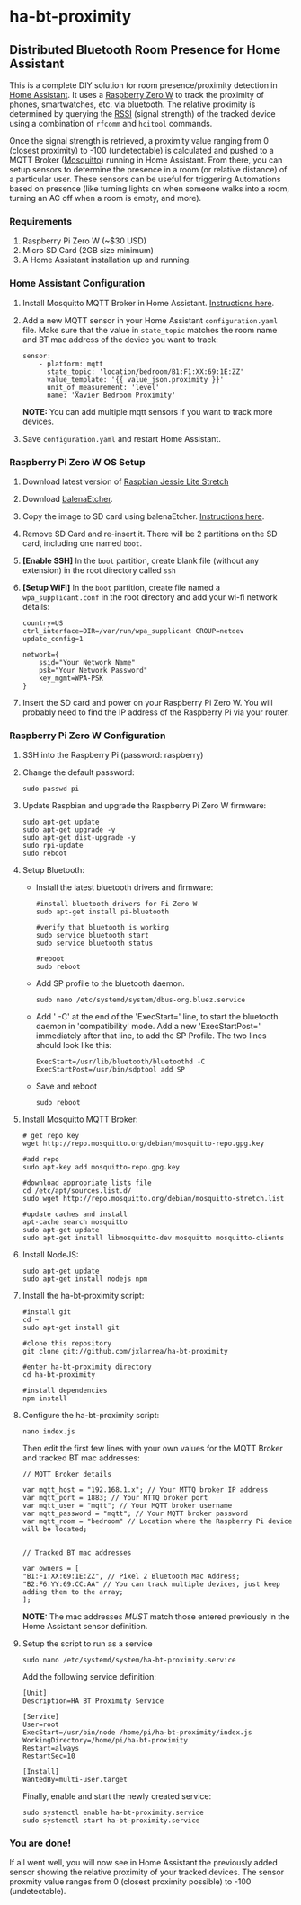 # ha-bt-proximity

## Distributed Bluetooth Room Presence for Home Assistant

This is a complete DIY solution for room presence/proximity detection in [Home Assistant](https://www.home-assistant.io/). It uses a [Raspberry Zero W](https://www.raspberrypi.org/products/raspberry-pi-zero-w/) to track the proximity of phones, smartwatches, etc. via bluetooth. The relative proximity is determined by querying the [RSSI](https://www.bluetooth.com/blog/proximity-and-rssi/) (signal strength) of the tracked device using a combination of `rfcomm` and `hcitool` commands. 

Once the signal strength is retrieved, a proximity value ranging from 0 (closest proximity) to -100 (undetectable) is calculated and pushed to a MQTT Broker ([Mosquitto](https://mosquitto.org/)) running in Home Assistant. From there, you can setup sensors to determine the presence in a room (or relative distance) of a particular user. These sensors can be useful for triggering Automations based on presence (like turning lights on when someone walks into a room, turning an AC off when a room is empty, and more).

### Requirements

1. Raspberry Pi Zero W (~$30 USD)
2. Micro SD Card (2GB size minimum)
3. A Home Assistant installation up and running.

### Home Assistant Configuration

1. Install Mosquitto MQTT Broker in Home Assistant. [Instructions here](https://www.home-assistant.io/addons/mosquitto/).
2. Add a new MQTT sensor in your Home Assistant `configuration.yaml` file. Make sure that the value in `state_topic` matches the room name and BT mac address of the device you want to track:

    ```
    sensor:
        - platform: mqtt
          state_topic: 'location/bedroom/B1:F1:XX:69:1E:ZZ'
          value_template: '{{ value_json.proximity }}'
          unit_of_measurement: 'level'
          name: 'Xavier Bedroom Proximity'
    ```
    **NOTE:** You can add multiple mqtt sensors if you want to track more devices.
3. Save `configuration.yaml` and restart Home Assistant.

### Raspberry Pi Zero W OS Setup

1. Download latest version of [Raspbian Jessie Lite Stretch](https://downloads.raspberrypi.org/raspbian_lite_latest)
2. Download [balenaEtcher](https://etcher.io).
3. Copy the image to SD card using balenaEtcher. [Instructions here](https://www.raspberrypi.org/magpi/pi-sd-etcher/).
4. Remove SD Card and re-insert it. There will be 2 partitions on the SD card, including one named `boot`.
5. **[Enable SSH]** In the `boot` partition, create blank file (without any extension) in the root directory called `ssh`
6. **[Setup WiFi]** In the `boot` partition, create file named a `wpa_supplicant.conf` in the root directory and add your wi-fi network details:

    ```
    country=US
    ctrl_interface=DIR=/var/run/wpa_supplicant GROUP=netdev
    update_config=1

    network={
        ssid="Your Network Name"
        psk="Your Network Password"
        key_mgmt=WPA-PSK
    }
    ```

7. Insert the SD card and power on your Raspberry Pi Zero W. You will probably need to find the IP address of the Raspberry Pi via your router.

### Raspberry Pi Zero W Configuration

1. SSH into the Raspberry Pi (password: raspberry)
2. Change the default password:

    ```
    sudo passwd pi
    ```
3. Update Raspbian and upgrade the Raspberry Pi Zero W firmware:

    ```
    sudo apt-get update
    sudo apt-get upgrade -y
    sudo apt-get dist-upgrade -y
    sudo rpi-update
    sudo reboot
    ```
4. Setup Bluetooth:
    * Install the latest bluetooth drivers and firmware:
    
        ```
        #install bluetooth drivers for Pi Zero W
        sudo apt-get install pi-bluetooth

        #verify that bluetooth is working
        sudo service bluetooth start
        sudo service bluetooth status

        #reboot
        sudo reboot
        ```
    * Add SP profile to the bluetooth daemon.
    
        ```
        sudo nano /etc/systemd/system/dbus-org.bluez.service 
        ```
    * Add ' -C' at the end of the 'ExecStart=' line, to start the bluetooth daemon in 'compatibility' mode. Add a new 'ExecStartPost='   immediately after that line, to add the SP Profile. The two lines should look like this:
    
        ```
        ExecStart=/usr/lib/bluetooth/bluetoothd -C
        ExecStartPost=/usr/bin/sdptool add SP
        ```
    * Save and reboot
    
        ```
        sudo reboot
        ``` 
 5. Install Mosquitto MQTT Broker: 
 
    ```
    # get repo key
    wget http://repo.mosquitto.org/debian/mosquitto-repo.gpg.key

    #add repo
    sudo apt-key add mosquitto-repo.gpg.key

    #download appropriate lists file 
    cd /etc/apt/sources.list.d/
    sudo wget http://repo.mosquitto.org/debian/mosquitto-stretch.list

    #update caches and install 
    apt-cache search mosquitto
    sudo apt-get update
    sudo apt-get install libmosquitto-dev mosquitto mosquitto-clients
    ```
 6. Install NodeJS:
 
    ```
    sudo apt-get update
    sudo apt-get install nodejs npm
    ```
7. Install the ha-bt-proximity script:

    ```
    #install git
    cd ~
    sudo apt-get install git

    #clone this repository
    git clone git://github.com/jxlarrea/ha-bt-proximity

    #enter ha-bt-proximity directory
    cd ha-bt-proximity

    #install dependencies
    npm install
    ```
10. Configure the ha-bt-proximity script:

    ```
    nano index.js
    ```
    Then edit the first few lines with your own values for the MQTT Broker and tracked BT mac addresses:
    
    ```
    // MQTT Broker details

    var mqtt_host = "192.168.1.x"; // Your MTTQ broker IP address
    var mqtt_port = 1883; // Your MTTQ broker port
    var mqtt_user = "mqtt"; // Your MQTT broker username
    var mqtt_password = "mqtt"; // Your MQTT broker password
    var mqtt_room = "bedroom" // Location where the Raspberry Pi device will be located;


    // Tracked BT mac addresses

    var owners = [
    "B1:F1:XX:69:1E:ZZ", // Pixel 2 Bluetooth Mac Address;
    "B2:F6:YY:69:CC:AA" // You can track multiple devices, just keep adding them to the array;
    ];
    ```
    **NOTE:** The mac addresses *MUST* match those entered previously in the Home Assistant sensor definition.
11. Setup the script to run as a service

    ```
    sudo nano /etc/systemd/system/ha-bt-proximity.service
    ```
    Add the following service definition:
    
    ```
    [Unit]
    Description=HA BT Proximity Service

    [Service]
    User=root
    ExecStart=/usr/bin/node /home/pi/ha-bt-proximity/index.js
    WorkingDirectory=/home/pi/ha-bt-proximity
    Restart=always
    RestartSec=10

    [Install]
    WantedBy=multi-user.target
    ```
    Finally, enable and start the newly created service:
    
    ```
    sudo systemctl enable ha-bt-proximity.service
    sudo systemctl start ha-bt-proximity.service
    ```
    
### You are done!

If all went well, you will now see in Home Assistant the previously added sensor showing the relative proximity of your tracked devices. The sensor proxmity value ranges from 0 (closest proximity possible) to -100 (undetectable).
